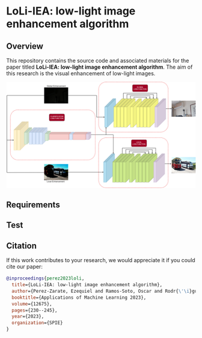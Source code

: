 # LoLi-IEA: low-light image enhancement algorithm

## Overview

This repository contains the source code and associated materials for the paper titled **LoLi-IEA: low-light image enhancement algorithm**. The aim of this research is the visual enhancement of low-light images.

![LoLi_Architecture](Architecture.png)

## Requirements

## Test

## Citation
If this work contributes to your research, we would appreciate it if you could cite our paper:

```bibtex
@inproceedings{perez2023loli,
  title={LoLi-IEA: low-light image enhancement algorithm},
  author={Perez-Zarate, Ezequiel and Ramos-Soto, Oscar and Rodr{\'\i}guez-Esparza, Erick and Aguilar, German},
  booktitle={Applications of Machine Learning 2023},
  volume={12675},
  pages={230--245},
  year={2023},
  organization={SPIE}
}
